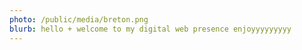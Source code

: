 ```yaml
---
photo: /public/media/breton.png
blurb: hello + welcome to my digital web presence enjoyyyyyyyyy
---
```

